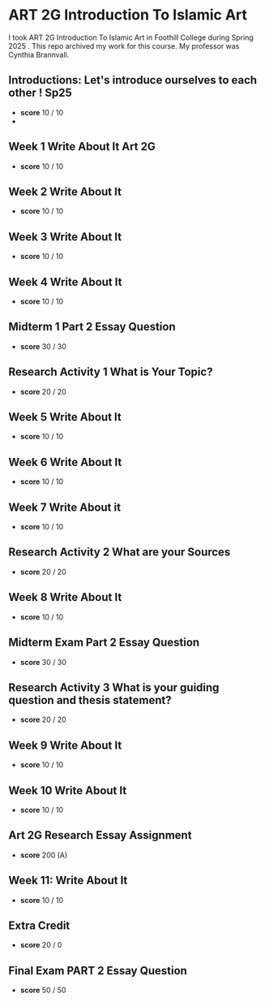 # ART 2G Introduction To Islamic Art
I took  ART 2G Introduction To Islamic Art in Foothill College during Spring 2025 . This repo archived my work for this course. My professor was Cynthia Brannvall.
 
## Introductions: Let's introduce ourselves to each other ! Sp25
* **score** 10 / 10
* 
## Week 1 Write About It Art 2G
* **score** 10 / 10
 
## Week 2 Write About It
* **score** 10 / 10

## Week 3 Write About It
* **score** 10 / 10

## Week 4 Write About It
* **score** 10 / 10

## Midterm 1 Part 2 Essay Question
* **score** 30 / 30

## Research Activity 1 What is Your Topic?
* **score** 20 / 20

## Week 5 Write About It
* **score** 10 / 10

## Week 6 Write About It
* **score** 10 / 10
 
## Week 7 Write About it
* **score** 10 / 10

## Research Activity 2 What are your Sources
* **score** 20 / 20

## Week 8 Write About It
* **score** 10 / 10

## Midterm Exam Part 2 Essay Question
* **score** 30 / 30

## Research Activity 3 What is your guiding question and thesis statement?
* **score** 20 / 20

## Week 9 Write About It
* **score** 10 / 10

## Week 10 Write About It
* **score** 10 / 10

## Art 2G Research Essay Assignment
* **score** 200 (A) 

## Week 11:  Write About It 
* **score** 10 / 10
 
## Extra Credit
* **score** 20 / 0

## Final Exam PART 2 Essay Question
* **score** 50 / 50
